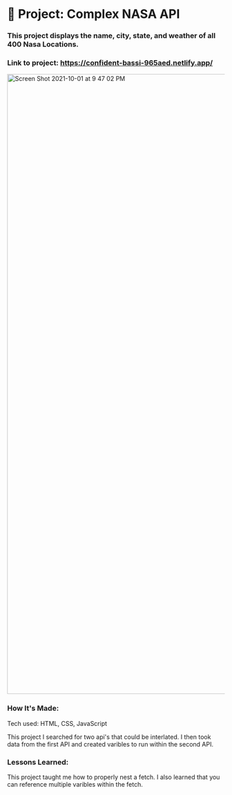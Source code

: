 # 🚀 Project: Complex NASA API

### This project displays the name, city, state, and weather of all 400 Nasa Locations.

### Link to project: https://confident-bassi-965aed.netlify.app/

<img width="1436" alt="Screen Shot 2021-10-01 at 9 47 02 PM" src="https://user-images.githubusercontent.com/88958905/135700328-15ea7dfa-357d-421a-b524-c6c2cd3865f9.png">

### How It's Made: 

Tech used: HTML, CSS, JavaScript

This project  I searched for two api's that could be interlated. I then took data from the first API and created varibles to run within the second API.

### Lessons Learned:

This project taught me how to properly nest a fetch. I also learned that you can reference multiple varibles within the fetch.
